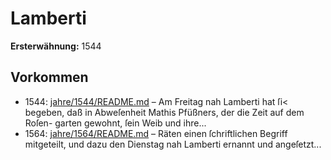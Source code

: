 # Lamberti

**Ersterwähnung:** 1544

## Vorkommen
- 1544: [jahre/1544/README.md](../jahre/1544/README.md) – Am Freitag nah Lamberti hat ſi< begeben, daß in
Abweſenheit Mathis Pfüßners, der die Zeit auf dem Roſen-
garten gewohnt, ſein Weib und ihre...
- 1564: [jahre/1564/README.md](../jahre/1564/README.md) – Räten einen ſchriftlichen Begriff mitgeteilt, und
dazu den Dienstag nah Lamberti ernannt und angeſetzt...
